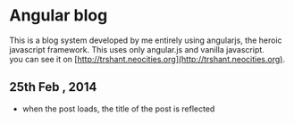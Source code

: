 # Angular blog
This is a blog system developed by me entirely using angularjs, the heroic javascript framework. This uses only angular.js and vanilla javascript.  
you can see it on [http://trshant.neocities.org](http://trshant.neocities.org).

## 25th Feb , 2014
* when the post loads, the title of the post is reflected  
